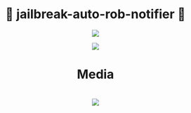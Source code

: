 <h1 align="center">
🚨 jailbreak-auto-rob-notifier 👮
</h1>

<p align="center">
  <img src="https://cdn.discordapp.com/attachments/995764976369279127/999846528468394004/7708-yb-angry2.png?size=4096">
 </p>
 <p align="center">
 <img src="https://img.shields.io/github/last-commit/3jm/jailbreak-auto-rob-notifier">
 </p>

<h1 align="center">
Media
</h1>
<h1 align="center">
<img src="https://cdn.discordapp.com/attachments/995764976369279127/999911551114940496/unknown.png?size=4096">
</h1>
